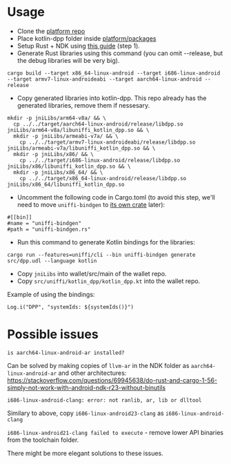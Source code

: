 # Usage

- Clone the [platform repo](https://github.com/dashpay/platform)
- Place kotlin-dpp folder inside [platform/packages](https://github.com/dashpay/platform/tree/v0.24.5/packages)
- Setup Rust + NDK using [this guide](https://sal.dev/android/intro-rust-android-uniffi/) (step 1).
- Generate Rust libraries using this command (you can omit --release, but the debug libraries will be very big).

```cargo build --target x86_64-linux-android --target i686-linux-android --target armv7-linux-androideabi --target aarch64-linux-android --release```

- Copy generated libraries into kotlin-dpp. This repo already has the generated libraries, remove them if nessesary.
```
mkdir -p jniLibs/arm64-v8a/ && \
  cp ../../target/aarch64-linux-android/release/libdpp.so jniLibs/arm64-v8a/libuniffi_kotlin_dpp.so && \
  mkdir -p jniLibs/armeabi-v7a/ && \
    cp ../../target/armv7-linux-androideabi/release/libdpp.so jniLibs/armeabi-v7a/libuniffi_kotlin_dpp.so && \
  mkdir -p jniLibs/x86/ && \
    cp ../../target/i686-linux-android/release/libdpp.so jniLibs/x86/libuniffi_kotlin_dpp.so && \
  mkdir -p jniLibs/x86_64/ && \
    cp ../../target/x86_64-linux-android/release/libdpp.so jniLibs/x86_64/libuniffi_kotlin_dpp.so
```

- Uncomment the following code in Cargo.toml (to avoid this step, we'll need to move `uniffi-bindgen` to [its own crate](https://mozilla.github.io/uniffi-rs/tutorial/foreign_language_bindings.html#multi-crate-workspaces) later):

```
#[[bin]]
#name = "uniffi-bindgen"
#path = "uniffi-bindgen.rs"
```

- Run this command to generate Kotlin bindings for the libraries:

```cargo run --features=uniffi/cli --bin uniffi-bindgen generate src/dpp.udl --language kotlin```

- Copy `jniLibs` into wallet/src/main of the wallet repo.
- Copy `src/uniffi/kotlin_dpp/kotlin_dpp.kt` into the wallet repo.

Example of using the bindings:

`Log.i("DPP", "systemIds: ${systemIds()}")`

# Possible issues

```is aarch64-linux-android-ar installed?```

Can be solved by making copies of `llvm-ar` in the NDK folder as `aarch64-linux-android-ar` and other architectures: https://stackoverflow.com/questions/69945638/do-rust-and-cargo-1-56-simply-not-work-with-android-ndk-r23-without-binutils

```i686-linux-android-clang: error: not ranlib, ar, lib or dlltool```

Similary to above, copy `i686-linux-android23-clang` as `i686-linux-android-clang`

`i686-linux-android21-clang failed to execute` - remove lower API binaries from the toolchain folder.

There might be more elegant solutions to these issues.
